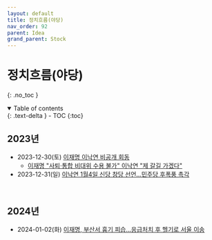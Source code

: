 ```yaml
---
layout: default
title: 정치흐름(야당)
nav_order: 92
parent: Idea
grand_parent: Stock
---
```


# 정치흐름(야당)
{: .no_toc }

<details open markdown="block">
  <summary>
    Table of contents
  </summary>
  {: .text-delta }
- TOC
{:toc}
</details>
<!------------------------------------ STEP ------------------------------------>

## 2023년
<!--- 2023-10-11 이전 검토 필요 --->

* 2023-12-30(토)  [이재명 이낙연 비공개 회동](https://www.chosun.com/politics/assembly/2023/12/30/FVJXZGCD6BHQJNNNPBDLCDJWOA/?utm_source=naver&utm_medium=referral&utm_campaign=naver-news)
    * [이재명 "사퇴·통합 비대위 수용 불가" 이낙연 "제 갈길 가겠다"](https://www.yna.co.kr/view/AKR20231230023400001?input=1195m)
* 2023-12-31(일) [이낙연 1월4일 신당 창당 선언…민주당 후폭풍 촉각](https://www.joongang.co.kr/article/25218778)

<br>

## 2024년

* 2024-01-02(화) [이재명, 부산서 흉기 피습…응급처치 후 헬기로 서울 이송](https://www.yna.co.kr/view/AKR20240102054955001?input=1195m)
